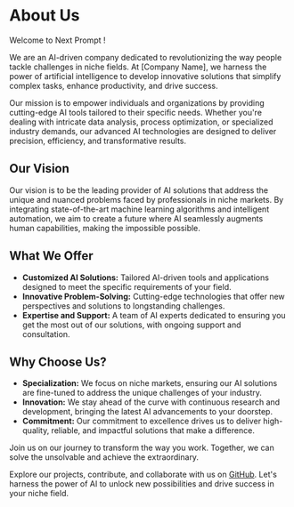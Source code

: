 # About Us

Welcome to Next Prompt !

We are an AI-driven company dedicated to revolutionizing the way people tackle challenges in niche fields. At [Company Name], we harness the power of artificial intelligence to develop innovative solutions that simplify complex tasks, enhance productivity, and drive success.

Our mission is to empower individuals and organizations by providing cutting-edge AI tools tailored to their specific needs. Whether you're dealing with intricate data analysis, process optimization, or specialized industry demands, our advanced AI technologies are designed to deliver precision, efficiency, and transformative results.

## Our Vision

Our vision is to be the leading provider of AI solutions that address the unique and nuanced problems faced by professionals in niche markets. By integrating state-of-the-art machine learning algorithms and intelligent automation, we aim to create a future where AI seamlessly augments human capabilities, making the impossible possible.

## What We Offer

- **Customized AI Solutions:** Tailored AI-driven tools and applications designed to meet the specific requirements of your field.
- **Innovative Problem-Solving:** Cutting-edge technologies that offer new perspectives and solutions to longstanding challenges.
- **Expertise and Support:** A team of AI experts dedicated to ensuring you get the most out of our solutions, with ongoing support and consultation.

## Why Choose Us?

- **Specialization:** We focus on niche markets, ensuring our AI solutions are fine-tuned to address the unique challenges of your industry.
- **Innovation:** We stay ahead of the curve with continuous research and development, bringing the latest AI advancements to your doorstep.
- **Commitment:** Our commitment to excellence drives us to deliver high-quality, reliable, and impactful solutions that make a difference.

Join us on our journey to transform the way you work. Together, we can solve the unsolvable and achieve the extraordinary.

Explore our projects, contribute, and collaborate with us on [GitHub](https://github.com/NextPrompt). Let's harness the power of AI to unlock new possibilities and drive success in your niche field.
